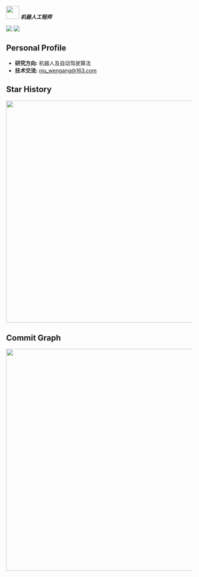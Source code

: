   <img src="https://user-images.githubusercontent.com/5679180/79618120-0daffb80-80be-11ea-819e-d2b0fa904d07.gif" width="35px"> ***机器人工程师***  


[![](https://img.shields.io/badge/Bilibili-robotics%E6%B8%AF-brightgreen)](https://space.bilibili.com/356146260)
![](https://visitor-badge.laobi.icu/badge?page_id=niuwengang.visitor-badge)

## Personal Profile
+ **研究方向:** 机器人及自动驾驶算法
+ **技术交流:** niu_wengang@163.com



## Star History
<img src="https://api.star-history.com/svg?repos=niuwengang/SimpleRoadMap,niuwengang/AlkaidQuadrotor&type=Date"  width = "600px"    />    

## Commit Graph
  <img src="https://github-readme-activity-graph.vercel.app/graph?username=niuwengang&theme=tokyo-night"  width = "600px"    />        
  

